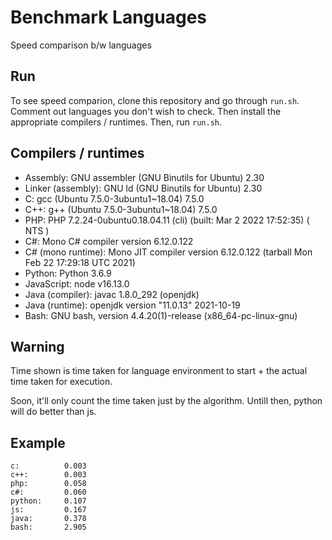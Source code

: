 # Benchmark Languages
Speed comparison b/w languages

## Run
To see speed comparion, clone this repository and go through `run.sh`.
Comment out languages you don't wish to check. Then install the appropriate compilers / runtimes.
Then, run `run.sh`.

## Compilers / runtimes
- Assembly: GNU assembler (GNU Binutils for Ubuntu) 2.30
- Linker (assembly): GNU ld (GNU Binutils for Ubuntu) 2.30
- C: gcc (Ubuntu 7.5.0-3ubuntu1~18.04) 7.5.0
- C++: g++ (Ubuntu 7.5.0-3ubuntu1~18.04) 7.5.0
- PHP: PHP 7.2.24-0ubuntu0.18.04.11 (cli) (built: Mar  2 2022 17:52:35) ( NTS )
- C#: Mono C# compiler version 6.12.0.122
- C# (mono runtime): Mono JIT compiler version 6.12.0.122 (tarball Mon Feb 22 17:29:18 UTC 2021)
- Python: Python 3.6.9
- JavaScript: node v16.13.0
- Java (compiler): javac 1.8.0_292 (openjdk)
- Java (runtime): openjdk version "11.0.13" 2021-10-19
- Bash: GNU bash, version 4.4.20(1)-release (x86_64-pc-linux-gnu)

## Warning
Time shown is time taken for language environment to start + the actual time taken for execution.

Soon, it'll only count the time taken just by the algorithm. Untill then, python will do better than js.

## Example
```
c:          0.003
c++:        0.003
php:        0.058
c#:         0.060
python:     0.107
js:         0.167
java:       0.378
bash:       2.905
```
